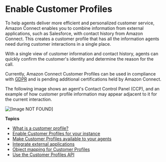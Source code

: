 # Enable Customer Profiles<a name="customer-profiles"></a>

To help agents deliver more efficient and personalized customer service, Amazon Connect enables you to combine information from external applications, such as Salesforce, with contact history from Amazon Connect\. This creates a customer profile that has all the information agents need during customer interactions in a single place\.

With a single view of customer information and contact history, agents can quickly confirm the customer's identity and determine the reason for the call\.

Currently, Amazon Connect Customer Profiles can be used in compliance with [GDPR](http://aws.amazon.com/compliance/gdpr-center) and is pending additional certifications held by Amazon Connect\.

The following image shows an agent's Contact Control Panel \(CCP\), and an example of how customer profile information may appear adjacent to it for the current interaction\.

![\[Image NOT FOUND\]](http://docs.aws.amazon.com/connect/latest/adminguide/images/customer-profiles-concepts-intro2.png)

**Topics**
+ [What is a customer profile?](customer-profiles-what-data.md)
+ [Enable Customer Profiles for your instance](enable-customer-profiles.md)
+ [Make Customer Profiles available to your agents](customer-profile-access.md)
+ [Integrate external applications](integrate-external-apps-customer-profiles.md)
+ [Object mapping for Customer Profiles](customer-profiles-objectmapping.md)
+ [Use the Customer Profiles API](use-customerprofiles-api.md)